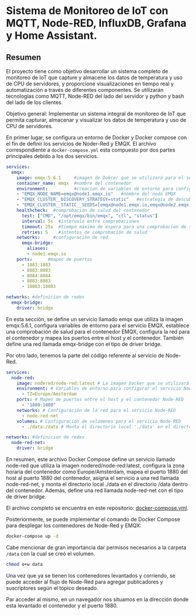 # Sistema de Monitoreo de IoT con MQTT, Node-RED, InfluxDB, Grafana y Home Assistant.

## Resumen

El proyecto tiene como objetivo desarrollar un sistema completo de monitoreo de IoT que capture y almacene los datos de temperatura y uso de CPU de servidores, y proporcione visualizaciones en tiempo real y automatización a través de diferentes componentes. Se utilizarán tecnologías como MQTT, Node-RED del lado del servidor y python y bash del lado de los clientes.

Objetivo general: Implementar un sistema integral de monitoreo de IoT que permita capturar, almacenar y visualizar los datos de temperatura y uso de CPU de servidores.

En primer lugar, se configura un entorno de Docker y Docker compose con el fin de definir los servicios de Noder-Red y EMQX.
El archivo correspondiente a `docker-compose.yml` esta compuesto por dos partes principales debido a los dos servicios.

```yml
services:
  emqx:
    image: emqx:5.6.1     #imagen de Dokcer que se utilizará para el servicio
    container_name: emqx  #nombre del contenedor
    environment:          #creacion de variables de entorno para configurar el servicio
    - "EMQX_NODE_NAME=emqx@node1.emqx.io"   #nombre del nodo EMQX
    - "EMQX_CLUSTER__DISCOVERY_STRATEGY=static"   #estrategia de descubrimiento de clúster EMQX
    - "EMQX_CLUSTER__STATIC__SEEDS=[emqx@node1.emqx.io,emqx@node2.emqx.io]"   #nodos semilla del clúster EMQX
    healthcheck:  #comprobación de salud del contenedor
      test: ["CMD", "/opt/emqx/bin/emqx", "ctl", "status"]
      interval: 5s  #intervalo entre comprobaciones
      timeout: 25s  #tiempo maximo de espera para una comprobacion de salud
      retries: 5    #intentos de comprobación de salud
    networks:     #configuración de red
      emqx-bridge:
        aliases:
        - node1.emqx.io
    ports:      #mapeo de puertos
      - 1883:1883
      - 8083:8083
      - 8084:8084
      - 8883:8883
      - 18083:18083 

networks: #definicion de redes
  emqx-bridge:
    driver: bridge
```
En esta sección, se define un servicio llamado emqx que utiliza la imagen emqx:5.6.1, configura variables de entorno para el servicio EMQX, establece una comprobación de salud para el contenedor EMQX, configura la red para el contenedor y mapea los puertos entre el host y el contenedor. También define una red llamada emqx-bridge con el tipo de driver bridge.

Por otro lado, tenemos la parte del código referente al servicio de Node-Red.
```yml
services:
  node-red:
    image: nodered/node-red:latest # La imagen Docker que se utilizará para el servicio Node-RED, en este caso, la última versión disponible de Node-RED
    environment: # Variables de entorno para configurar el servicio Node-RED
      - TZ=Europe/Amsterdam
    ports: # Mapeo de puertos entre el host y el contenedor Node-RED
      - "1880:1880"
    networks: # Configuración de la red para el servicio Node-RED
      - node-red-net
    volumes: # Configuración de volúmenes para el servicio Node-RED
      - ./data:/data # Monta el directorio local './data' en el directorio '/data' dentro del contenedor

networks: #definicion de redes
  node-red-net:
    driver: bridge
```
En resumen, este archivo Docker Compose define un servicio llamado node-red que utiliza la imagen nodered/node-red:latest, configura la zona horaria del contenedor como Europe/Amsterdam, mapea el puerto 1880 del host al puerto 1880 del contenedor, asigna el servicio a una red llamada node-red-net, y monta el directorio local ./data en el directorio /data dentro del contenedor. Además, define una red llamada node-red-net con el tipo de driver bridge.

El archivo completo se encuentra en este repositorio: [docker-compose.yml](https://github.com/andresbuten2002/TCP_BKN/blob/main/actividades_dani_08052024/actividad_1/docker-compose.yml).

Posteriormente, se puede implementar el comando de Docker Compose para desplegar los contenedores de Node-Red y EMQX:
```bash
docker-compose up -d
```
Cabe mencionar de gran importancia dar permisos necesarios a la carpeta `/data` con la cual se creó el volumen.
```bash
chmod o+w data
```

Una vez que ya se tienen los contenedores levantados y corriendo, se puede acceder al flujo de Node-Red para agregar publicadores y suscriptores según el tópico deseado.

Par acceder al mismo, en un navegador nos situamos en la dirección donde esta levantado el contenedor y el puerto 1880.